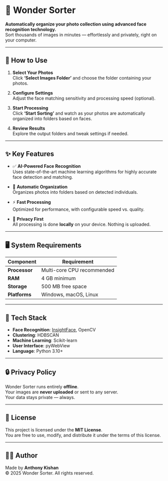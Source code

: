 # 🌟 Wonder Sorter

**Automatically organize your photo collection using advanced face recognition technology.**  
Sort thousands of images in minutes — effortlessly and privately, right on your computer.

---

## 🚀 How to Use

1. **Select Your Photos**  
   Click **‘Select Images Folder’** and choose the folder containing your photos.

2. **Configure Settings**  
   Adjust the face matching sensitivity and processing speed (optional).

3. **Start Processing**  
   Click **‘Start Sorting’** and watch as your photos are automatically organized into folders based on faces.

4. **Review Results**  
   Explore the output folders and tweak settings if needed.

---

## ✨ Key Features

- ✅ **AI-Powered Face Recognition**  
  Uses state-of-the-art machine learning algorithms for highly accurate face detection and matching.

- 📁 **Automatic Organization**  
  Organizes photos into folders based on detected individuals.

- ⚡ **Fast Processing**  
  Optimized for performance, with configurable speed vs. quality.

- 🔐 **Privacy First**  
  All processing is done **locally** on your device. Nothing is uploaded.

---

## 🖥️ System Requirements

| Component      | Requirement             |
|----------------|--------------------------|
| **Processor**   | Multi-core CPU recommended |
| **RAM**         | 4 GB minimum              |
| **Storage**     | 500 MB free space         |
| **Platforms**   | Windows, macOS, Linux     |

---

## 🧠 Tech Stack

- **Face Recognition**: [InsightFace](https://github.com/deepinsight/insightface), OpenCV  
- **Clustering**: HDBSCAN  
- **Machine Learning**: Scikit-learn  
- **User Interface**: pyWebView  
- **Language**: Python 3.10+

---

## 🔒 Privacy Policy

Wonder Sorter runs entirely **offline**.  
Your images are **never uploaded** or sent to any server.  
Your data stays private — always.

---

## 📄 License

This project is licensed under the **MIT License**.  
You are free to use, modify, and distribute it under the terms of this license.

---

## 👨‍💻 Author

Made by **Anthony Kishan**  
© 2025 Wonder Sorter. All rights reserved.
